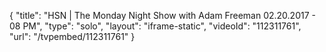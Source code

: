 {
    "title": "HSN | The Monday Night Show with Adam Freeman 02.20.2017 - 08 PM",
    "type": "solo",
    "layout": "iframe-static",
    "videoId": "112311761",
    "url": "\/tvpembed\/112311761"
}